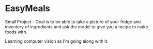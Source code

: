 # EasyMeals
Small Project - Goal is to be able to take a picture of your fridge and inventory of ingredients and ask the model to give you a recipe to make foods with.

Learning computer vision as I'm going along with it.